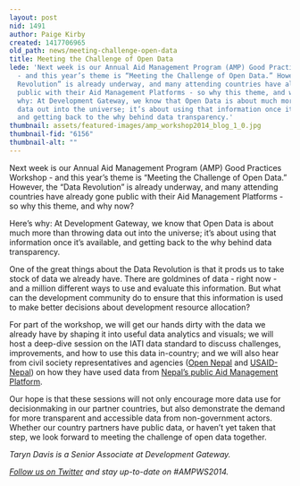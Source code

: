 ```yaml
---
layout: post
nid: 1491
author: Paige Kirby
created: 1417706965
old_path: news/meeting-challenge-open-data
title: Meeting the Challenge of Open Data
lede: 'Next week is our Annual Aid Management Program (AMP) Good Practices Workshop
  - and this year’s theme is “Meeting the Challenge of Open Data.” However, the “Data
  Revolution” is already underway, and many attending countries have already gone
  public with their Aid Management Platforms - so why this theme, and why now?Here’s
  why: At Development Gateway, we know that Open Data is about much more than throwing
  data out into the universe; it’s about using that information once it’s available,
  and getting back to the why behind data transparency.'
thumbnail: assets/featured-images/amp_workshop2014_blog_1_0.jpg
thumbnail-fid: "6156"
thumbnail-alt: ""
---
```


Next week is our Annual Aid Management Program (AMP) Good Practices Workshop - and this year’s theme is “Meeting the Challenge of Open Data.” However, the “Data Revolution” is already underway, and many attending countries have already gone public with their Aid Management Platforms - so why this theme, and why now?

Here’s why: At Development Gateway, we know that Open Data is about much more than throwing data out into the universe; it’s about using that information once it’s available, and getting back to the why behind data transparency.

One of the great things about the Data Revolution is that it prods us to take stock of data we already have. There are goldmines of data - right now - and a million different ways to use and evaluate this information. But what can the development community do to ensure that this information is used to make better decisions about development resource allocation?

For part of the workshop, we will get our hands dirty with the data we already have by shaping it into useful data analytics and visuals; we will host a deep-dive session on the IATI data standard to discuss challenges, improvements, and how to use this data in-country; and we will also hear from civil society representatives and agencies ([Open Nepal](http://opennepal.net/) and [USAID-Nepal](http://www.usaid.gov/nepal)) on how they have used data from [Nepal’s public Aid Management Platform](http://portal.mof.gov.np/).

Our hope is that these sessions will not only encourage more data use for decisionmaking in our partner countries, but also demonstrate the demand for more transparent and accessible data from non-government actors. Whether our country partners have public data, or haven’t yet taken that step, we look forward to meeting the challenge of open data together.

*Taryn Davis is a Senior Associate at Development Gateway.*

*[Follow us on Twitter](https://twitter.com/DGateway) and stay up-to-date on #AMPWS2014.*
